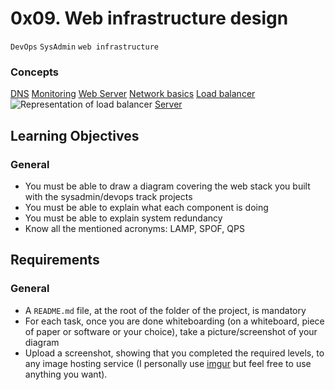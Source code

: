 # 0x09. Web infrastructure design
`DevOps` `SysAdmin` `web infrastructure`

### Concepts
[DNS](https://intranet.alxswe.com/concepts/12)
[Monitoring](https://intranet.alxswe.com/concepts/13)
[Web Server](https://intranet.alxswe.com/concepts/17)
[Network basics](https://intranet.alxswe.com/concepts/33)
[Load balancer](https://intranet.alxswe.com/concepts/46)
![Representation of load balancer](https://s3.amazonaws.com/alx-intranet.hbtn.io/uploads/medias/2020/9/6cefdd14b2f8c36789cba132bd5a10d42d88a177.png?X-Amz-Algorithm=AWS4-HMAC-SHA256&X-Amz-Credential=AKIARDDGGGOUSBVO6H7D%2F20231027%2Fus-east-1%2Fs3%2Faws4_request&X-Amz-Date=20231027T173952Z&X-Amz-Expires=86400&X-Amz-SignedHeaders=host&X-Amz-Signature=1cb72c39b5997031c7b2d4a79f88b4bc3f7c81bf79a2ea6198e4597f78c72c3e)
[Server](https://intranet.alxswe.com/concepts/67)

## Learning Objectives
### General

* You must be able to draw a diagram covering the web stack you built with the sysadmin/devops track projects
* You must be able to explain what each component is doing
* You must be able to explain system redundancy
* Know all the mentioned acronyms: LAMP, SPOF, QPS

## Requirements
### General

* A `README.md` file, at the root of the folder of the project, is mandatory
* For each task, once you are done whiteboarding (on a whiteboard, piece of paper or software or your choice), take a picture/screenshot of your diagram
* Upload a screenshot, showing that you completed the required levels, to any image hosting service (I personally use [imgur](https://imgur.com/) but feel free to use anything you want).
